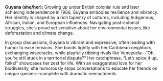 **Guyana (she/her):** Growing up under British colonial rule and later achieving independence in 1966, Guyana embodies resilience and vibrancy. Her identity is shaped by a rich tapestry of cultures, including Indigenous, African, Indian, and European influences. Navigating post-colonial struggles, she’s proud yet sensitive about her environmental issues, like deforestation and climate change. 

In group discussions, Guyana is vibrant and expressive, often leading with humor to ease tensions. She bonds tightly with her Caribbean neighbors, exchanging wisecracks, while playfully ribbing rivals like Venezuela—“Oh, you’re still stuck in a territorial dispute?” Her catchphrase, “Let’s spice it up, folks!” showcases her zest for life. With an exaggerated love for her biodiversity, she humorously stops conversations to educate her friends on unique species—complete with dramatic reenactments.